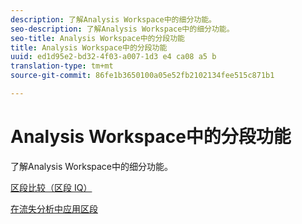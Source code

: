 ```yaml
---
description: 了解Analysis Workspace中的细分功能。
seo-description: 了解Analysis Workspace中的细分功能。
seo-title: Analysis Workspace中的分段功能
title: Analysis Workspace中的分段功能
uuid: ed1d95e2-bd32-4f03-a007-1d3 e4 ca08 a5 b
translation-type: tm+mt
source-git-commit: 86fe1b3650100a05e52fb2102134fee515c871b1

---
```



# Analysis Workspace中的分段功能

了解Analysis Workspace中的细分功能。

[区段比较（区段 IQ）](https://marketing.adobe.com/resources/help/en_US/analytics/analysis-workspace/segment-comparison.html)

[在流失分析中应用区段](https://marketing.adobe.com/resources/help/en_US/analytics/analysis-workspace/compare-segments-fallout.html)
